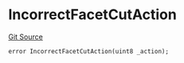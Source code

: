 # IncorrectFacetCutAction
[Git Source](https://github.com/thrackle-io/tron/blob/cc8b8345c329b2556fa21578401d762291784e46/src/client/token/handler/diamond/HandlerDiamondLib.sol)


```solidity
error IncorrectFacetCutAction(uint8 _action);
```

